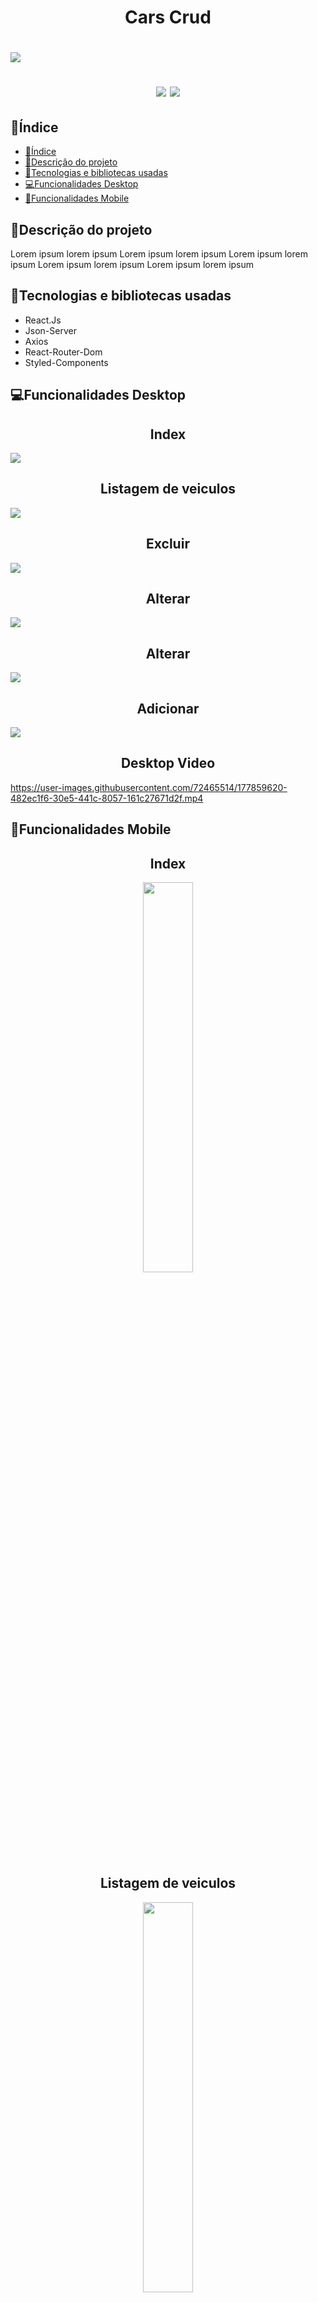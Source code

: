 
<h1 align="center">Cars Crud<h1/>
<img src="https://i.ibb.co/M9ctfzk/BANNER-APP.png"/>

<p align="center">
<img src="https://img.shields.io/badge/Status-Conclu%C3%ADdo-green"/>
<img src="https://img.shields.io/badge/Data%20de%20finaliza%C3%A7%C3%A3o%20do%20projeto-07%2F07%2F2022-blue"/>
</p>
 
 ## 📖Índice
 * [📖Índice](#índice)
 * [📒Descrição do projeto](#descrição-do-projeto)
 * [🔧Tecnologias e bibliotecas usadas](#tecnologias-e-bibliotecas-usadas)
 * [💻Funcionalidades Desktop](#funcionalidades-desktop)
 * [📱Funcionalidades Mobile](#funcionalidades-mobile)
 
 ## 📒Descrição do projeto
 <p>Lorem ipsum lorem ipsum Lorem ipsum lorem ipsum Lorem ipsum lorem ipsum Lorem ipsum lorem ipsum Lorem ipsum lorem ipsum</p>
 
 ## 🔧Tecnologias e bibliotecas usadas
 <ul>
   <li>React.Js</li>
   <li>Json-Server</li>
   <li>Axios</li>
   <li>React-Router-Dom</li>
   <li>Styled-Components</li>
 </ul>
 
 ## 💻Funcionalidades Desktop
<h2 align="center">Index</h2> 
 <img src="https://github.com/Lucaszxx/Cars-Crud/blob/master/ReadMeFiles/Home%20Desktop.png"/>
<h2 align="center">Listagem de veiculos</h2>
 <img src="https://github.com/Lucaszxx/Cars-Crud/blob/master/ReadMeFiles/Listagem%20dos%20carros%20de%20uma%20fabricante.png"/>
<h2 align="center">Excluir</h2>
 <img src="https://github.com/Lucaszxx/Cars-Crud/blob/master/ReadMeFiles/Excluir%20carro.png"/>
<h2 align="center">Alterar</h2>
 <img src="https://github.com/Lucaszxx/Cars-Crud/blob/master/ReadMeFiles/Alterar%20Carro%201.png"/>
<h2 align="center">Alterar</h2>
 <img src="https://github.com/Lucaszxx/Cars-Crud/blob/master/ReadMeFiles/alterar%20carro%202.png"/>
<h2 align="center">Adicionar</h2>
 <img src="https://github.com/Lucaszxx/Cars-Crud/blob/master/ReadMeFiles/Adicionar%20Carro.png"/>

<h2 align="center">Desktop Video</h2>

https://user-images.githubusercontent.com/72465514/177859620-482ec1f6-30e5-441c-8057-161c27671d2f.mp4

## 📱Funcionalidades Mobile
<h2 align="center">Index</h2> 
 <p align="center">
 <img width="40%" src="https://github.com/Lucaszxx/Cars-Crud/blob/master/ReadMeFiles/Home%20mobile.jpg"/>
 </p>
<h2 align="center">Listagem de veiculos</h2>
 <p align="center">
 <img align="center" width="40%" src="https://github.com/Lucaszxx/Cars-Crud/blob/master/ReadMeFiles/Listagem%20mobile.jpg"/>
 </p>
<h2 align="center">Alterar</h2>
 <p align="center">
 <img align="center" width="40%" src="https://github.com/Lucaszxx/Cars-Crud/blob/master/ReadMeFiles/Alterar%20Mobile.jpg"/>
 </p>
 <h2 align="center">Adicionar</h2>
 <p align="center">
 <img align="center" width="40%" src="https://github.com/Lucaszxx/Cars-Crud/blob/master/ReadMeFiles/Adicionar%20Mobile.jpg"/>
 </p>



 
 

